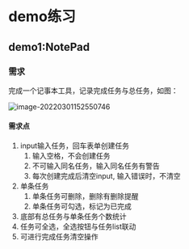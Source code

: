 # demo练习

## demo1:NotePad

### 需求

完成一个记事本工具，记录完成任务与总任务，如图：

![image-20220301152550746](D:\#projectTest\vue-test\assets\notepad-demo.png)

#### 需求点

1. input输入任务，回车表单创建任务
   1. 输入空格，不会创建任务
   2. 不可输入同名任务，输入同名任务有警告
   3. 每次创建完成后清空input, 输入错误时，不清空
2. 单条任务
   1. 单条任务可删除，删除有删除提醒
   2. 单条任务可勾选，标记为已完成
3. 底部有总任务与单条任务个数统计
4. 任务可全选，全选按钮与任务list联动
5. 可进行完成任务清空操作
